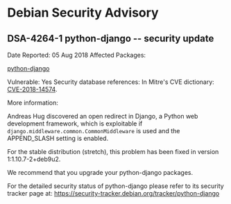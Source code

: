 
Debian Security Advisory
========================


DSA-4264-1 python-django -- security update
-------------------------------------------



Date Reported:
05 Aug 2018
Affected Packages:

[python-django](https://packages.debian.org/src:python-django)

Vulnerable:
Yes
Security database references:
In Mitre's CVE dictionary: [CVE-2018-14574](https://security-tracker.debian.org/tracker/CVE-2018-14574).  

More information:

Andreas Hug discovered an open redirect in Django, a Python web
development framework, which is exploitable if
`django.middleware.common.CommonMiddleware` is used and the
APPEND\_SLASH setting is enabled.


For the stable distribution (stretch), this problem has been fixed in
version 1:1.10.7-2+deb9u2.


We recommend that you upgrade your python-django packages.


For the detailed security status of python-django please refer to
its security tracker page at:
<https://security-tracker.debian.org/tracker/python-django>





